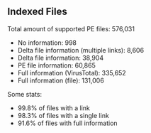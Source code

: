 ## Indexed Files

<!--FileStats-->
Total amount of supported PE files: 576,031

* No information: 998
* Delta file information (multiple links): 8,606
* Delta file information: 38,904
* PE file information: 60,865
* Full information (VirusTotal): 335,652
* Full information (file): 131,006

Some stats:

* 99.8% of files with a link
* 98.3% of files with a single link
* 91.6% of files with full information
<!--/FileStats-->
